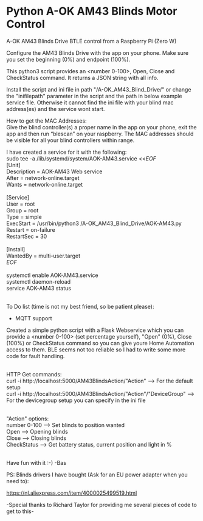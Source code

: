 # Python A-OK AM43 Blinds Motor Control
A-OK AM43 Blinds Drive BTLE control from a Raspberry Pi (Zero W)

Configure the AM43 Blinds Drive with the app on your phone. Make sure you set the beginning (0%) and endpoint (100%).

This python3 script provides an <number 0-100>, Open, Close and CheckStatus command. It returns a JSON string with all info.

Install the script and ini file in path "/A-OK_AM43_Blind_Drive/" or change the "inifilepath" parameter in the script and the path in below example service file. Otherwise it cannot find the ini file with your blind mac address(es) and the service wont start.

How to get the MAC Addresses:<br>
Give the blind controller(s) a proper name in the app on your phone, exit the app and then run “blescan” on your raspberry. The MAC addresses should be visible for all your blind controllers within range.<br>

I have created a service for it with the following:<br>
sudo tee -a /lib/systemd/system/AOK-AM43.service <<_EOF_<br>
[Unit]<br>
Description = AOK-AM43 Web service<br>
After = network-online.target<br>
Wants = network-online.target<br>
<br>
[Service]<br>
User = root<br>
Group = root<br>
Type = simple<br>
ExecStart = /usr/bin/python3 /A-OK_AM43_Blind_Drive/AOK-AM43.py<br>
Restart = on-failure<br>
RestartSec = 30<br>
<br>
[Install]<br>
WantedBy = multi-user.target<br>
_EOF_<br>
<br>
systemctl enable AOK-AM43.service<br>
systemctl daemon-reload<br>
service AOK-AM43 status<br>
<br>

To Do list (time is not my best friend, so be patient please):
- MQTT support


Created a simple python script with a Flask Webservice which you can provide a <number 0-100> (set percentage yourself), "Open" (0%), Close (100%) or CheckStatus command so you can give youre Home Automation access to them. BLE seems not too reliable so I had to write some more code for fault handling.

<br>
HTTP Get commands:<br>
curl -i http://localhost:5000/AM43BlindsAction/"Action"  --> For the default setup<br>  
curl -i http://localhost:5000/AM43BlindsAction/"Action"/"DeviceGroup"  --> For the devicegroup setup you can specify in the ini file<br>
<br>

"Action" options:<br>
  number 0-100      --> Set blinds to position wanted<br>
  Open              --> Opening blinds<br>
  Close             --> Closing blinds<br>
  CheckStatus       --> Get battery status, current position and light in %<br>
<br>

Have fun with it :-)
-Bas

PS: Blinds drivers I have bought (Ask for an EU power adapter when you need to):

https://nl.aliexpress.com/item/4000025499519.html


-Special thanks to Richard Taylor for providing me several pieces of code to get to this-
